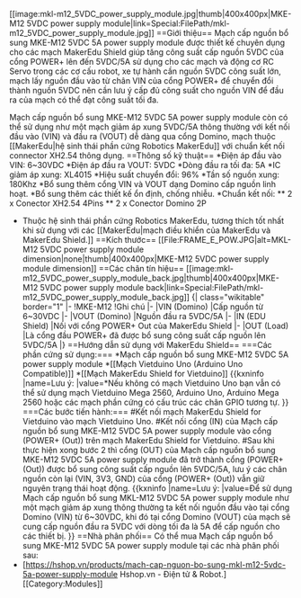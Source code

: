 [[image:mkl-m12_5VDC_power_supply_module.jpg|thumb|400x400px|MKE-M12 5VDC power supply module|link=Special:FilePath/mkl-m12_5VDC_power_supply_module.jpg]]
==Giới thiệu==
Mạch cấp nguồn bổ sung MKE-M12 5VDC 5A power supply module được thiết kế chuyên dụng cho các mạch MakerEdu Shield giúp tăng công suất cấp nguồn 5VDC của cổng POWER+ lên đến 5VDC/5A sử dụng cho các mạch và động cơ RC Servo trong các cơ cấu robot, xe tự hành cần nguồn 5VDC công suất lớn, mạch lấy nguồn đầu vào từ chân VIN của cổng POWER+ để chuyển đổi thành nguồn 5VDC nên cần lưu ý cấp đủ công suất cho nguồn VIN để đầu ra của mạch có thể đạt công suất tối đa.

Mạch cấp nguồn bổ sung MKE-M12 5VDC 5A power supply module còn có thể sử dụng như một mạch giảm áp xung 5VDC/5A thông thường với kết nối đầu vào (VIN) và đầu ra (VOUT) dễ dàng qua cổng Domino, mạch thuộc [[MakerEdu|hệ sinh thái phần cứng Robotics MakerEdu]] với chuẩn kết nối connector XH2.54 thông dụng.
==Thông số kỹ thuật==
*Điện áp đầu vào VIN: 6~30VDC
*Điện áp đầu ra VOUT: 5VDC
*Dòng đầu ra tối đa: 5A
*IC giảm áp xung: XL4015
*Hiệu suất chuyển đổi: 96%
*Tần số nguồn xung: 180Khz
*Bổ sung thêm cổng VIN và VOUT dạng Domino cấp nguồn linh hoạt.
*Bổ sung thêm các thiết kế ổn định, chống nhiễu.
*Chuẩn kết nối:
** 2 x Conector XH2.54 4Pins
** 2 x Conector Domino 2P
* Thuộc hệ sinh thái phần cứng Robotics MakerEdu, tương thích tốt nhất khi sử dụng với các [[MakerEdu|mạch điều khiển của MakerEdu và MakerEdu Shield.]]
==Kích thước==
[[File:FRAME_E_POW.JPG|alt=MKL-M12 5VDC power supply module dimension|none|thumb|400x400px|MKE-M12 5VDC power supply module dimension]]
==Các chân tín hiệu==
[[image:mkl-m12_5VDC_power_supply_module_back.jpg|thumb|400x400px|MKE-M12 5VDC power supply module back|link=Special:FilePath/mkl-m12_5VDC_power_supply_module_back.jpg]]
{| class="wikitable" border="1"
|-
!MKE-M12
!Ghi chú
|-
|VIN (Domino)
|Cấp nguồn từ 6~30VDC
|-
|VOUT (Domino)
|Nguồn đầu ra 5VDC/5A
|-
|IN (EDU Shield)
|Nối với cổng POWER+ Out của MakerEdu Shield
|-
|OUT (Load)
|Là cổng đầu POWER+ đã được bổ sung công suất cấp nguồn lên 5VDC/5A
|}
==Hướng dẫn sử dụng với MakerEdu Shield==
===Các phần cứng sử dụng:===
*Mạch cấp nguồn bổ sung MKE-M12 5VDC 5A power supply module
*[[Mạch Vietduino Uno (Arduino Uno Compatible)]]
*[[Mạch MakerEdu Shield for Vietduino]]
{{kxninfo
|name=Lưu ý:
|value=*Nếu không có mạch Vietduino Uno bạn vẫn có thể sử dụng mạch Vietduino Mega 2560, Arduino Uno, Arduino Mega 2560 hoặc các mạch phần cứng có cấu trúc các chân GPIO tương tự.
}}
===Các bước tiến hành:===
#Kết nối mạch MakerEdu Shield for Vietduino vào mạch Vietduino Uno.
#Kết nối cổng (IN) của Mạch cấp nguồn bổ sung MKE-M12 5VDC 5A power supply module vào cổng (POWER+ (Out)) trên mạch MakerEdu Shield for Vietduino.
#Sau khi thực hiện xong bước 2 thì cổng (OUT) của Mạch cấp nguồn bổ sung MKE-M12 5VDC 5A power supply module đã trở thành cổng (POWER+ (Out)) được bổ sung công suất cấp nguồn lên 5VDC/5A, lưu ý các chân nguồn còn lại (VIN, 3V3, GND) của cổng (POWER+ (Out)) vẫn giữ nguyên trạng thái hoạt động.
{{kxninfo
|name=Lưu ý:
|value=Để sử dụng Mạch cấp nguồn bổ sung MKL-M12 5VDC 5A power supply module như một mạch giảm áp xung thông thường ta kết nối nguồn đầu vào tại cổng Domino (VIN) từ 6~30VDC, khi đó tại cổng Domino (VOUT) của mạch sẽ cung cấp nguồn đầu ra 5VDC với dòng tối đa là 5A để cấp nguồn cho các thiết bị.
}}
==Nhà phân phối==
Có thể mua Mạch cấp nguồn bổ sung MKE-M12 5VDC 5A power supply module tại các nhà phân phối sau:
* [https://hshop.vn/products/mach-cap-nguon-bo-sung-mkl-m12-5vdc-5a-power-supply-module Hshop.vn - Điện tử & Robot.]
[[Category:Modules]]

